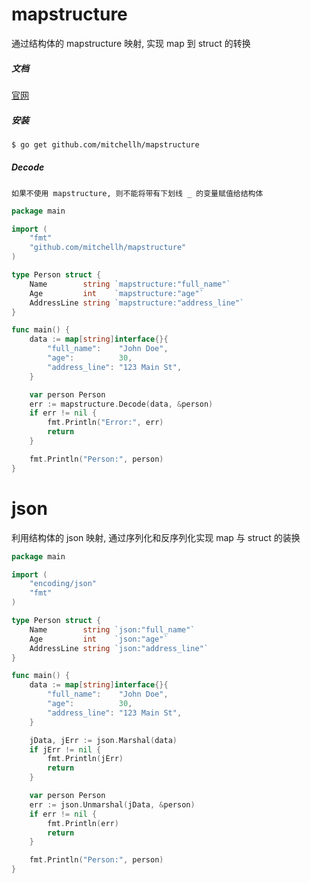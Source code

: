 # mapstructure

通过结构体的 mapstructure 映射, 实现 map 到 struct 的转换

##### 文档

[官网](https://pkg.go.dev/github.com/mitchellh/mapstructure)

##### 安装

```bash
$ go get github.com/mitchellh/mapstructure
```

##### Decode

```
如果不使用 mapstructure, 则不能将带有下划线 _ 的变量赋值给结构体
```

```go
package main

import (
	"fmt"
	"github.com/mitchellh/mapstructure"
)

type Person struct {
	Name        string `mapstructure:"full_name"`
	Age         int    `mapstructure:"age"`
	AddressLine string `mapstructure:"address_line"`
}

func main() {
	data := map[string]interface{}{
		"full_name":    "John Doe",
		"age":          30,
		"address_line": "123 Main St",
	}

	var person Person
	err := mapstructure.Decode(data, &person)
	if err != nil {
		fmt.Println("Error:", err)
		return
	}

	fmt.Println("Person:", person)
}
```

# json

利用结构体的 json 映射, 通过序列化和反序列化实现 map 与 struct 的装换

```go
package main

import (
	"encoding/json"
	"fmt"
)

type Person struct {
	Name        string `json:"full_name"`
	Age         int    `json:"age"`
	AddressLine string `json:"address_line"`
}

func main() {
	data := map[string]interface{}{
		"full_name":    "John Doe",
		"age":          30,
		"address_line": "123 Main St",
	}

	jData, jErr := json.Marshal(data)
	if jErr != nil {
		fmt.Println(jErr)
		return
	}

	var person Person
	err := json.Unmarshal(jData, &person)
	if err != nil {
		fmt.Println(err)
		return
	}

	fmt.Println("Person:", person)
}
```

